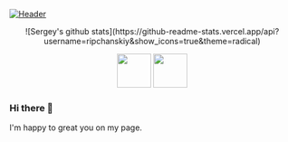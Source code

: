 [![Header](https://scontent.fkbp1-1.fna.fbcdn.net/v/t39.30808-6/125994917_3173493039543817_1001942814963633324_n.avif?_nc_cat=102&cb=42ec8437-ce386d47&ccb=2&_nc_sid=e3f864&_nc_ohc=yhHXOvFHIz8AX-rMvpl&_nc_oc=AQl9Dsd4EvGSIR6dzFWimMQCsAYSePpSAUVUyJNnkXA4ipp31jcLQ94daPmdWISwSFM&_nc_ht=scontent.fkbp1-1.fna&oh=45ebda43e16a01df8641b10bced76ea5&oe=603107B5 "Header")](https://www.linkedin.com/in/sergey-ripchanskiy
)

<p align='center'>
![Sergey's github stats](https://github-readme-stats.vercel.app/api?username=ripchanskiy&show_icons=true&theme=radical)
</p>
<p align='center'>
<a href="https://www.facebook.com/sergey.ripchanskiy/"><img height="60" src="https://lh3.googleusercontent.com/proxy/2lmNwzUQ9arT3ExgtpLfLUY_huySpNtysbv0C_JY6GkU1pZp2HkHWsB3q3VRsnpUSwT0BK6IWNatwgOTw7ISrl4yUXs?raw=true"></a>
<a href="https://www.linkedin.com/in/sergey-ripchanskiy/"><img height="60" src="https://upload.wikimedia.org/wikipedia/commons/thumb/c/c9/Linkedin.svg/1200px-Linkedin.svg.png?raw=true"></a>
</p>

### Hi there 👋
I'm happy to great you on my page.

  

